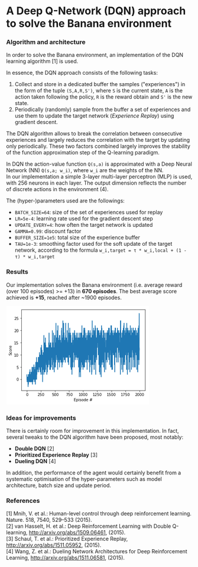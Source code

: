 # A Deep Q-Network (DQN) approach to solve the Banana environment

### Algorithm and architecture
In order to solve the Banana environment, an implementation of the DQN learning algorithm [1] is used.    

In essence, the DQN approach consists of the following tasks:
1) Collect and store in a dedicated buffer the samples ("experiences") in the form of the tuple `(S,A,R,S')`, 
   where `S` is the current state, `A` is the action taken following the policy, `R` is the reward obtain 
   and `S'` is the new state.  
2) Periodically (randomly) sample from the buffer a set of experiences and use them to update the 
   target network (_Experience Replay_) using gradient descent.
   
The DQN algorithm allows to break the correlation between consecutive experiences and largely reduces
the correlation with the target by updating only periodically.
These two factors combined largely improves the stability of the function approximation step of the 
Q-learning paradigm. 

In DQN the action-value function `Q(s,a)` is approximated with a Deep Neural Network (NN) `Q(s,a; w_i)`, 
where `w_i` are the weights of the NN.   
In our implementation a simple 3-layer multi-layer perceptron (MLP) is used, with 256 neurons in each layer. 
The output dimension reflects the number of discrete actions in the environment (4).

The (hyper-)parameters used are the followings:
- `BATCH_SIZE=64`: size of the set of experiences used for replay
- `LR=5e-4`: learning rate used for the gradient descent step
- `UPDATE_EVERY=4`: how often the target network is updated
- `GAMMA=0.99`: discount factor
- `BUFFER_SIZE=1e5`: total size of the experience buffer
- `TAU=1e-3`: smoothing factor used for the soft update of the target network, according to the formula
`w_i,target = τ * w_i,local + (1 - τ) * w_i,target`



### Results
Our implementation solves the Banana environment (i.e. average reward (over 100 episodes) >= +13) in __670 episodes__. 
The best average score achieved is __+15__, reached after ~1900 episodes.

![blabla](score_vs_episode.png "Episode score as a function of the episode number")


### Ideas for improvements
There is certainly room for improvement in this implementation.
In fact, several tweaks to the DQN algorithm have been proposed, most notably:
- __Double DQN__ [2]
- __Prioritized Experience Replay__ [3]
- __Dueling DQN__ [4]

In addition, the performance of the agent would certainly benefit from 
a systematic optimisation of the hyper-parameters such as model architecture, batch size and update period.

### References
[1] Mnih, V. et al.: Human-level control through deep reinforcement learning. Nature. 518, 7540, 529–533 (2015).    
[2] van Hasselt, H. et al.: Deep Reinforcement Learning with Double Q-learning, http://arxiv.org/abs/1509.06461, (2015).    
[3] Schaul, T. et al.: Prioritized Experience Replay, http://arxiv.org/abs/1511.05952, (2015).    
[4] Wang, Z. et al.: Dueling Network Architectures for Deep Reinforcement Learning, http://arxiv.org/abs/1511.06581, (2015).    